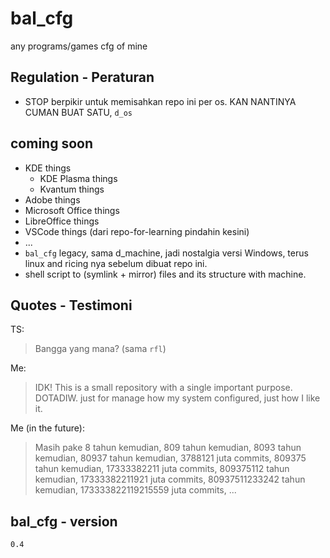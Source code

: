 # bal_cfg

any programs/games cfg of mine

## Regulation - Peraturan

- STOP berpikir untuk memisahkan repo ini per os. KAN NANTINYA CUMAN BUAT SATU, `d_os`

## coming soon

- KDE things
  - KDE Plasma things
  - Kvantum things
- Adobe things
- Microsoft Office things
- LibreOffice things
- VSCode things (dari repo-for-learning pindahin kesini)
- ...
- `bal_cfg` legacy, sama d_machine, jadi nostalgia versi Windows, terus linux and ricing nya sebelum dibuat repo ini.
- shell script to (symlink + mirror) files and its structure with machine.

## Quotes - Testimoni

TS:
> Bangga yang mana? (sama `rfl`)

Me:
> IDK! This is a small repository with a single important purpose. DOTADIW. just for manage how my system configured, just how I like it.

Me (in the future):
> Masih pake 8 tahun kemudian, 809 tahun kemudian, 8093 tahun kemudian, 80937 tahun kemudian, 3788121 juta commits, 809375 tahun kemudian, 17333382211 juta commits, 809375112 tahun kemudian, 17333382211921 juta commits, 80937511233242 tahun kemudian, 173333822119215559 juta commits, ...

## bal_cfg - version

`0.4`
